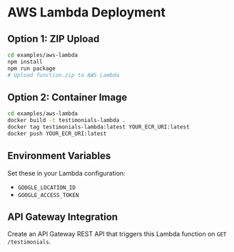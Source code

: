 # AWS Lambda Deployment

## Option 1: ZIP Upload

```bash
cd examples/aws-lambda
npm install
npm run package
# Upload function.zip to AWS Lambda
```

## Option 2: Container Image

```bash
cd examples/aws-lambda
docker build -t testimonials-lambda .
docker tag testimonials-lambda:latest YOUR_ECR_URI:latest
docker push YOUR_ECR_URI:latest
```

## Environment Variables

Set these in your Lambda configuration:
- `GOOGLE_LOCATION_ID`
- `GOOGLE_ACCESS_TOKEN`

## API Gateway Integration

Create an API Gateway REST API that triggers this Lambda function on `GET /testimonials`.